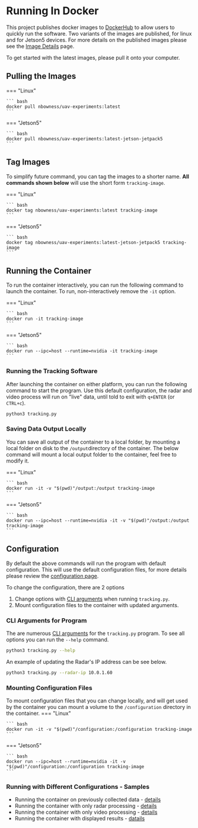 # Running In Docker

This project publishes docker images to [DockerHub](https://hub.docker.com/r/nbowness/uav-experiments/tags) to allow users to quickly run the software. Two variants of the images are published, for linux and for Jetson5 devices. For more details on the published images please see the [Image Details](../configuration/imageDetails.md) page.

To get started with the latest images, please pull it onto your computer. 

## Pulling the Images

=== "Linux"

    ``` bash
    docker pull nbowness/uav-experiments:latest
    ```

=== "Jetson5"

    ``` bash
    docker pull nbowness/uav-experiments:latest-jetson-jetpack5
    ```

## Tag Images
To simplify future command, you can tag the images to a shorter name. **All commands shown below** will use the short form `tracking-image`.

=== "Linux"

    ``` bash
    docker tag nbowness/uav-experiments:latest tracking-image
    ```

=== "Jetson5"

    ``` bash
    docker tag nbowness/uav-experiments:latest-jetson-jetpack5 tracking-image
    ```

## Running the Container
To run the container interactively, you can run the following command to launch the container. To run, non-interactively remove the `-it` option. 

=== "Linux"

    ``` bash
    docker run -it tracking-image
    ```

=== "Jetson5"

    ``` bash
    docker run --ipc=host --runtime=nvidia -it tracking-image
    ```

### Running the Tracking Software

After launching the container on either platform, you can run the following command to start the program. Use this default configuration, the radar and video process will run on "live" data, until told to exit with `q+ENTER` (or `CTRL+c`).

```bash
python3 tracking.py 
```

### Saving Data Output Locally
You can save all output of the container to a local folder, by mounting a local folder on disk to the `/output`directory of the container.
The below command will mount a local output folder to the container, feel free to modify it.

=== "Linux"

    ``` bash
    docker run -it -v "$(pwd)"/output:/output tracking-image
    ```

=== "Jetson5"

    ``` bash
    docker run --ipc=host --runtime=nvidia -it -v "$(pwd)"/output:/output tracking-image 
    ```

## Configuration

By default the above commands will run the program with default configuration. This will use the default configuration files, for more details please review the [configuration page](../configuration/configuration.md).

To change the configuration, there are 2 options
1. Change options with [CLI arguments](../configuration/cliArguments.md) when running `tracking.py`. 
1. Mount configuration files to the container with updated arguments.

### CLI Arguments for Program
The are numerous [CLI arguments](../configuration/cliArguments.md) for the `tracking.py` program.
To see all options you can run the `--help` command. 

``` bash
python3 tracking.py --help 
```

An example of updating the Radar's IP address can be see below.

```bash
python3 tracking.py --radar-ip 10.0.1.60
```

### Mounting Configuration Files
To mount configuration files that you can change locally, and will get used by the container you can mount a volume to the `/configuration` directory in the container.
=== "Linux"

    ``` bash
    docker run -it -v "$(pwd)"/configuration:/configuration tracking-image 
    ```

=== "Jetson5"

    ``` bash
    docker run --ipc=host --runtime=nvidia -it -v "$(pwd)"/configuration:/configuration tracking-image
    ```

### Running with Different Configurations - Samples
* Running the container on previously collected data - [details](./runningOnCollectedData.md)
* Running the container with only radar processing - [details](./runningOnCollectedData.md)
* Running the container with only video processing - [details](./runningVideoProcessing.md)
* Running the container with displayed results - [datails](./runningWithVisuals.md)